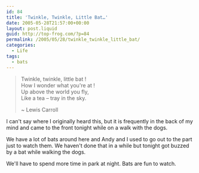 ```yaml
---
id: 84
title: 'Twinkle, Twinkle, Little Bat…'
date: 2005-05-28T21:57:00+00:00
layout: post.liquid
guid: http://top-frog.com/?p=84
permalink: /2005/05/28/twinkle_twinkle_little_bat/
categories:
  - Life
tags:
  - bats
---
```

> Twinkle, twinkle, little bat !  
> How I wonder what you're at !  
> Up above the world you fly,  
> Like a tea – tray in the sky.
> 
> ~ Lewis Carroll

I can't say where I originally heard this, but it is frequently in the back of my mind and came to the front tonight while on a walk with the dogs.

We have a lot of bats around here and Andy and I used to go out to the part just to watch them. We haven't done that in a while but tonight got buzzed by a bat while walking the dogs.

We'll have to spend more time in park at night. Bats are fun to watch.
